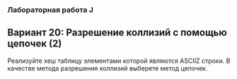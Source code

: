 
### Лабораторная работа J
## Вариант 20: Разрешение коллизий с помощью цепочек (2)
Реализуйте хеш таблицу элементами которой являются ASCIIZ строки. В качестве метода разрешения коллизий выберете метод цепочек.
